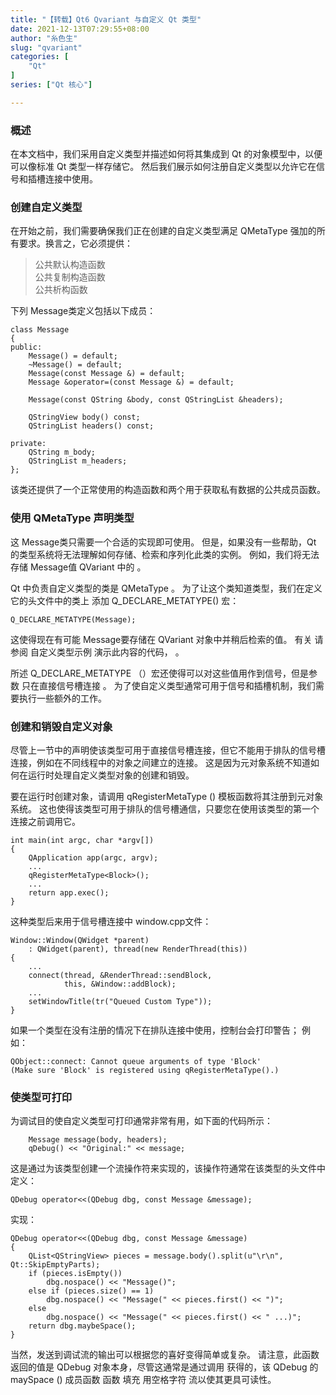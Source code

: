 ```yaml
---
title: "【转载】Qt6 Qvariant 与自定义 Qt 类型"
date: 2021-12-13T07:29:55+08:00
author: "糸色生"
slug: "qvariant"
categories: [
    "Qt"
]
series: ["Qt 核心"] 

---
```



### 概述

在本文档中，我们采用自定义类型并描述如何将其集成到 Qt 的对象模型中，以便可以像标准 Qt 类型一样存储它。 然后我们展示如何注册自定义类型以允许它在信号和插槽连接中使用。 

### 创建自定义类型 

在开始之前，我们需要确保我们正在创建的自定义类型满足 QMetaType 强加的所有要求。换言之，它必须提供：
> 公共默认构造函数    
> 公共复制构造函数  
> 公共析构函数  

下列 Message类定义包括以下成员： 

```
class Message
{
public:
    Message() = default;
    ~Message() = default;
    Message(const Message &) = default;
    Message &operator=(const Message &) = default;

    Message(const QString &body, const QStringList &headers);

    QStringView body() const;
    QStringList headers() const;

private:
    QString m_body;
    QStringList m_headers;
};
```
该类还提供了一个正常使用的构造函数和两个用于获取私有数据的公共成员函数。 

### 使用 QMetaType 声明类型 

这 Message类只需要一个合适的实现即可使用。 但是，如果没有一些帮助，Qt 的类型系统将无法理解如何存储、检索和序列化此类的实例。 例如，我们将无法存储 Message值 QVariant 中的 。

Qt 中负责自定义类型的类是 QMetaType 。 为了让这个类知道类型，我们在定义它的头文件中的类上 添加 Q_DECLARE_METATYPE() 宏：

```
Q_DECLARE_METATYPE(Message);
```

这使得现在有可能 Message要存储在 QVariant 对象中并稍后检索的值。 有关 请参阅 自定义类型示例 演示此内容的代码， 。

所述 Q_DECLARE_METATYPE （）宏还使得可以对这些值用作到信号，但是参数 只在直接信号槽连接 。 为了使自定义类型通常可用于信号和插槽机制，我们需要执行一些额外的工作。 

### 创建和销毁自定义对象 

尽管上一节中的声明使该类型可用于直接信号槽连接，但它不能用于排队的信号槽连接，例如在不同线程中的对象之间建立的连接。 这是因为元对象系统不知道如何在运行时处理自定义类型对象的创建和销毁。

要在运行时创建对象，请调用 qRegisterMetaType () 模板函数将其注册到元对象系统。 这也使得该类型可用于排队的信号槽通信，只要您在使用该类型的第一个连接之前调用它。 

```
int main(int argc, char *argv[])
{
    QApplication app(argc, argv);
    ...
    qRegisterMetaType<Block>();
    ...
    return app.exec();
}
```

这种类型后来用于信号槽连接中 window.cpp文件： 

```
Window::Window(QWidget *parent)
    : QWidget(parent), thread(new RenderThread(this))
{
    ...
    connect(thread, &RenderThread::sendBlock,
            this, &Window::addBlock);
    ...
    setWindowTitle(tr("Queued Custom Type"));
}
```

如果一个类型在没有注册的情况下在排队连接中使用，控制台会打印警告； 例如： 

```
QObject::connect: Cannot queue arguments of type 'Block'
(Make sure 'Block' is registered using qRegisterMetaType().)
```

### 使类型可打印 

为调试目的使自定义类型可打印通常非常有用，如下面的代码所示： 

```
    Message message(body, headers);
    qDebug() << "Original:" << message;
```

这是通过为该类型创建一个流操作符来实现的，该操作符通常在该类型的头文件中定义： 

```
QDebug operator<<(QDebug dbg, const Message &message);
```

实现： 

```
QDebug operator<<(QDebug dbg, const Message &message)
{
    QList<QStringView> pieces = message.body().split(u"\r\n", Qt::SkipEmptyParts);
    if (pieces.isEmpty())
        dbg.nospace() << "Message()";
    else if (pieces.size() == 1)
        dbg.nospace() << "Message(" << pieces.first() << ")";
    else
        dbg.nospace() << "Message(" << pieces.first() << " ...)";
    return dbg.maybeSpace();
}
```

当然，发送到调试流的输出可以根据您的喜好变得简单或复杂。 请注意，此函数返回的值是 QDebug 对象本身，尽管这通常是通过调用 获得的，该 QDebug 的 maySpace () 成员函数 函数 填充 用空格字符 流以使其更具可读性。 